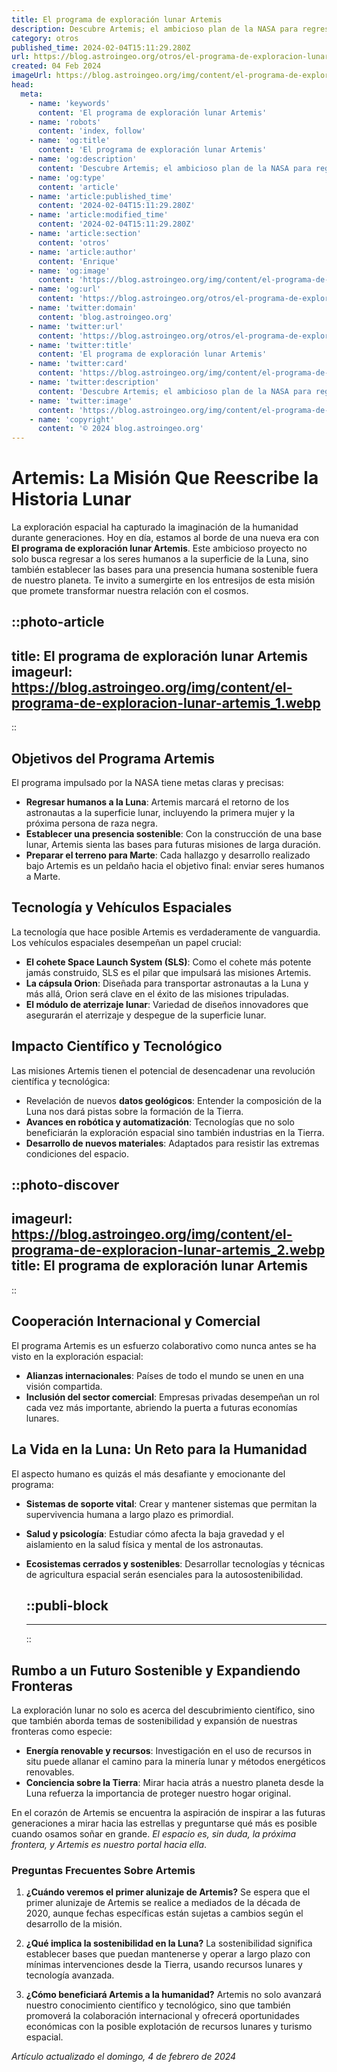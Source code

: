 ```yaml
---
title: El programa de exploración lunar Artemis
description: Descubre Artemis; el ambicioso plan de la NASA para regresar a la Luna y abrir camino a la exploración espacial del futuro.
category: otros
published_time: 2024-02-04T15:11:29.280Z
url: https://blog.astroingeo.org/otros/el-programa-de-exploracion-lunar-artemis
created: 04 Feb 2024
imageUrl: https://blog.astroingeo.org/img/content/el-programa-de-exploracion-lunar-artemis_1.webp
head:
  meta:
    - name: 'keywords'
      content: 'El programa de exploración lunar Artemis'
    - name: 'robots'
      content: 'index, follow'
    - name: 'og:title'
      content: 'El programa de exploración lunar Artemis'
    - name: 'og:description'
      content: 'Descubre Artemis; el ambicioso plan de la NASA para regresar a la Luna y abrir camino a la exploración espacial del futuro.'
    - name: 'og:type'
      content: 'article'
    - name: 'article:published_time'
      content: '2024-02-04T15:11:29.280Z'
    - name: 'article:modified_time'
      content: '2024-02-04T15:11:29.280Z'
    - name: 'article:section'
      content: 'otros'
    - name: 'article:author'
      content: 'Enrique'
    - name: 'og:image'
      content: 'https://blog.astroingeo.org/img/content/el-programa-de-exploracion-lunar-artemis_1.webp'
    - name: 'og:url'
      content: 'https://blog.astroingeo.org/otros/el-programa-de-exploracion-lunar-artemis'
    - name: 'twitter:domain'
      content: 'blog.astroingeo.org'
    - name: 'twitter:url'
      content: 'https://blog.astroingeo.org/otros/el-programa-de-exploracion-lunar-artemis'
    - name: 'twitter:title'
      content: 'El programa de exploración lunar Artemis'
    - name: 'twitter:card'
      content: 'https://blog.astroingeo.org/img/content/el-programa-de-exploracion-lunar-artemis_1.webp'
    - name: 'twitter:description'
      content: 'Descubre Artemis; el ambicioso plan de la NASA para regresar a la Luna y abrir camino a la exploración espacial del futuro.'
    - name: 'twitter:image'
      content: 'https://blog.astroingeo.org/img/content/el-programa-de-exploracion-lunar-artemis_1.webp'
    - name: 'copyright'
      content: '© 2024 blog.astroingeo.org'
---
```

# Artemis: La Misión Que Reescribe la Historia Lunar

La exploración espacial ha capturado la imaginación de la humanidad durante generaciones. Hoy en día, estamos al borde de una nueva era con **El programa de exploración lunar Artemis**. Este ambicioso proyecto no solo busca regresar a los seres humanos a la superficie de la Luna, sino también establecer las bases para una presencia humana sostenible fuera de nuestro planeta. Te invito a sumergirte en los entresijos de esta misión que promete transformar nuestra relación con el cosmos.


::photo-article
---
title: El programa de exploración lunar Artemis
imageurl: https://blog.astroingeo.org/img/content/el-programa-de-exploracion-lunar-artemis_1.webp
---
::


## Objetivos del Programa Artemis
El programa impulsado por la NASA tiene metas claras y precisas:

- **Regresar humanos a la Luna**: Artemis marcará el retorno de los astronautas a la superficie lunar, incluyendo la primera mujer y la próxima persona de raza negra.
- **Establecer una presencia sostenible**: Con la construcción de una base lunar, Artemis sienta las bases para futuras misiones de larga duración.
- **Preparar el terreno para Marte**: Cada hallazgo y desarrollo realizado bajo Artemis es un peldaño hacia el objetivo final: enviar seres humanos a Marte.

## Tecnología y Vehículos Espaciales
La tecnología que hace posible Artemis es verdaderamente de vanguardia. Los vehículos espaciales desempeñan un papel crucial:

- **El cohete Space Launch System (SLS)**: Como el cohete más potente jamás construido, SLS es el pilar que impulsará las misiones Artemis.
- **La cápsula Orion**: Diseñada para transportar astronautas a la Luna y más allá, Orion será clave en el éxito de las misiones tripuladas.
- **El módulo de aterrizaje lunar**: Variedad de diseños innovadores que asegurarán el aterrizaje y despegue de la superficie lunar.

## Impacto Científico y Tecnológico
Las misiones Artemis tienen el potencial de desencadenar una revolución científica y tecnológica:

- Revelación de nuevos **datos geológicos**: Entender la composición de la Luna nos dará pistas sobre la formación de la Tierra.
- **Avances en robótica y automatización**: Tecnologías que no solo beneficiarán la exploración espacial sino también industrias en la Tierra.
- **Desarrollo de nuevos materiales**: Adaptados para resistir las extremas condiciones del espacio.


::photo-discover
---
imageurl: https://blog.astroingeo.org/img/content/el-programa-de-exploracion-lunar-artemis_2.webp
title: El programa de exploración lunar Artemis
---
::


## Cooperación Internacional y Comercial
El programa Artemis es un esfuerzo colaborativo como nunca antes se ha visto en la exploración espacial:

- **Alianzas internacionales**: Países de todo el mundo se unen en una visión compartida.
- **Inclusión del sector comercial**: Empresas privadas desempeñan un rol cada vez más importante, abriendo la puerta a futuras economías lunares.

## La Vida en la Luna: Un Reto para la Humanidad
El aspecto humano es quizás el más desafiante y emocionante del programa:

- **Sistemas de soporte vital**: Crear y mantener sistemas que permitan la supervivencia humana a largo plazo es primordial.
- **Salud y psicología**: Estudiar cómo afecta la baja gravedad y el aislamiento en la salud física y mental de los astronautas.
- **Ecosistemas cerrados y sostenibles**: Desarrollar tecnologías y técnicas de agricultura espacial serán esenciales para la autosostenibilidad.


  ::publi-block
  ---
  ---
  ::
  
  
## Rumbo a un Futuro Sostenible y Expandiendo Fronteras
La exploración lunar no solo es acerca del descubrimiento científico, sino que también aborda temas de sostenibilidad y expansión de nuestras fronteras como especie:

- **Energía renovable y recursos**: Investigación en el uso de recursos in situ puede allanar el camino para la minería lunar y métodos energéticos renovables.
- **Conciencia sobre la Tierra**: Mirar hacia atrás a nuestro planeta desde la Luna refuerza la importancia de proteger nuestro hogar original.

En el corazón de Artemis se encuentra la aspiración de inspirar a las futuras generaciones a mirar hacia las estrellas y preguntarse qué más es posible cuando osamos soñar en grande. _El espacio es, sin duda, la próxima frontera, y Artemis es nuestro portal hacia ella_.

### Preguntas Frecuentes Sobre Artemis

1. **¿Cuándo veremos el primer alunizaje de Artemis?**
   Se espera que el primer alunizaje de Artemis se realice a mediados de la década de 2020, aunque fechas específicas están sujetas a cambios según el desarrollo de la misión.

2. **¿Qué implica la sostenibilidad en la Luna?**
   La sostenibilidad significa establecer bases que puedan mantenerse y operar a largo plazo con mínimas intervenciones desde la Tierra, usando recursos lunares y tecnología avanzada.

3. **¿Cómo beneficiará Artemis a la humanidad?**
   Artemis no solo avanzará nuestro conocimiento científico y tecnológico, sino que también promoverá la colaboración internacional y ofrecerá oportunidades económicas con la posible explotación de recursos lunares y turismo espacial.

_Artículo actualizado el domingo, 4 de febrero de 2024_